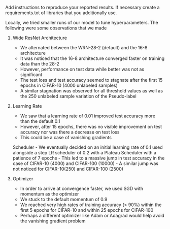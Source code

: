 Add instructions to reproduce your reported results.
If necessary create a requirements.txt of libraries that you additionally use.

Locally, we tried smaller runs of our model to tune hyperparameters. The following were some observations that we made

1. Wide ResNet Architecture
    - We alternated between the WRN-28-2 (default) and the 16-8 architecture
    - It was noticed that the 16-8 architecture converged faster on training data than the 28-2
    - However, performance on test data while better was not as significant
    - The test loss and test accuracy seemed to stagnate after the first 15 epochs in CIFAR-10 (4000 unlabeled samples)
    - A similar stagnation was observed for all threshold values as well as the 250 unlabeled sample variation of the Pseudo-label

2. Learning Rate
    - We saw that a learning rate of 0.01 improved test accuracy more than the default 0.1
    - However, after 15 epochs, there was no visible improvement on test accuracy nor was there a decrease on test loss
    - This could be a case of vanishing gradients

    Scheduler
        - We eventually decided on an initial learning rate of 0.1 used alongside a step LR scheduler of 0.2 with a Plateau Scheduler with a patience of 7 epochs
        - This led to a massive jump in test accuracy in the case of CIFAR-10 (4000) and CIFAR-100 (10000)
        - A similar jump was not noticed for CIFAR-10(250) and CIFAR-100 (2500)

3. Optimizer
    - In order to arrive at convergence faster, we used SGD with momentum as the optimizer
    - We stuck to the default momentum of 0.9
    - We reached very high rates of training accuracy (> 90%) within the first 5 epochs for CIFAR-10 and within 25 epochs for CIFAR-100
    - Perhaps a different optimizer like Adam or Adagrad would help avoid the vanishing gradient problem

